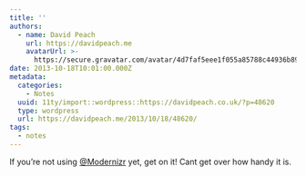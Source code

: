 ```yaml
---
title: ''
authors:
  - name: David Peach
    url: https://davidpeach.me
    avatarUrl: >-
      https://secure.gravatar.com/avatar/4d7faf5eee1f055a85788c44936b8995eaab6dfb004e7854ec747ccb272e91ee?s=96&d=mm&r=g
date: 2013-10-18T10:01:00.000Z
metadata:
  categories:
    - Notes
  uuid: 11ty/import::wordpress::https://davidpeach.co.uk/?p=48620
  type: wordpress
  url: https://davidpeach.me/2013/10/18/48620/
tags:
  - notes
---
```

If you’re not using [@Modernizr](https://twitter.com/Modernizr) yet, get on it! Cant get over how handy it is.